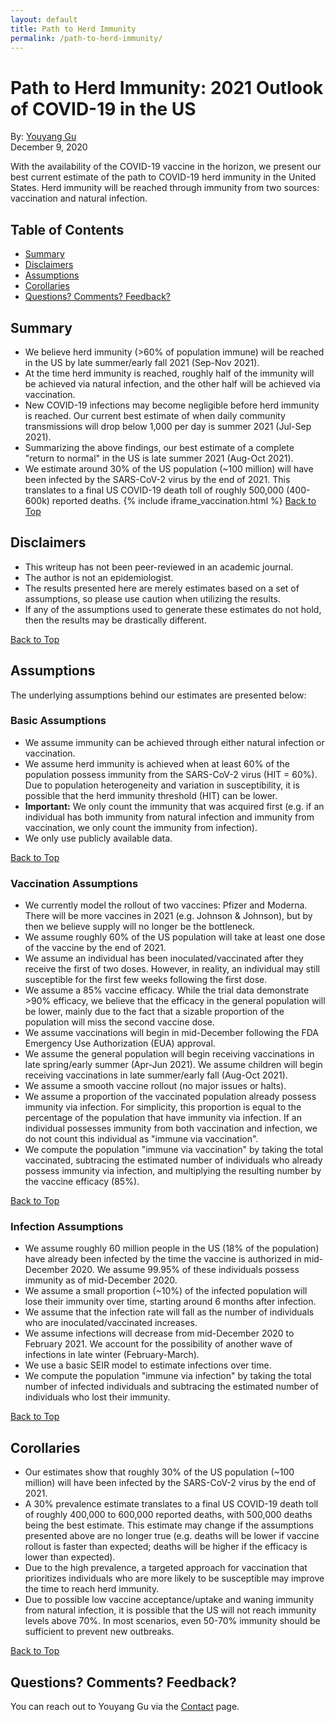 ```yaml
---
layout: default
title: Path to Herd Immunity
permalink: /path-to-herd-immunity/
---
```


# Path to Herd Immunity: 2021 Outlook of COVID-19 in the US
By: [Youyang Gu](https://youyanggu.com)
<br>December 9, 2020

With the availability of the COVID-19 vaccine in the horizon, we present our best current estimate of the path to COVID-19 herd immunity in the United States. Herd immunity will be reached through immunity from two sources: vaccination and natural infection.

## Table of Contents
* [Summary](#summary)
* [Disclaimers](#disclaimers)
* [Assumptions](#assumptions)
* [Corollaries](#corollaries)
* [Questions? Comments? Feedback?](#questions-comments-feedback)

## Summary
- We believe herd immunity (>60% of population immune) will be reached in the US by late summer/early fall 2021 (Sep-Nov 2021).
- At the time herd immunity is reached, roughly half of the immunity will be achieved via natural infection, and the other half will be achieved via vaccination.
- New COVID-19 infections may become negligible before herd immunity is reached. Our current best estimate of when daily community transmissions will drop below 1,000 per day is summer 2021 (Jul-Sep 2021).
- Summarizing the above findings, our best estimate of a complete "return to normal" in the US is late summer 2021 (Aug-Oct 2021).
- We estimate around 30% of the US population (~100 million) will have been infected by the SARS-CoV-2 virus by the end of 2021. This translates to a final US COVID-19 death toll of roughly 500,000 (400-600k) reported deaths.
{% include iframe_vaccination.html %}
[Back to Top](#top)

## Disclaimers

- This writeup has not been peer-reviewed in an academic journal.
- The author is not an epidemiologist.
- The results presented here are merely estimates based on a set of assumptions, so please use caution when utilizing the results.
- If any of the assumptions used to generate these estimates do not hold, then the results may be drastically different.

[Back to Top](#top)

## Assumptions

The underlying assumptions behind our estimates are presented below:

### Basic Assumptions

- We assume immunity can be achieved through either natural infection or vaccination.
- We assume herd immunity is achieved when at least 60% of the population possess immunity from the SARS-CoV-2 virus (HIT = 60%). Due to population heterogeneity and variation in susceptibility, it is possible that the herd immunity threshold (HIT) can be lower.
- **Important:** We only count the immunity that was acquired first (e.g. if an individual has both immunity from natural infection and immunity from vaccination, we only count the immunity from infection).
- We only use publicly available data.

[Back to Top](#top)

### Vaccination Assumptions

- We currently model the rollout of two vaccines: Pfizer and Moderna. There will be more vaccines in 2021 (e.g. Johnson & Johnson), but by then we believe supply will no longer be the bottleneck.
- We assume roughly 60% of the US population will take at least one dose of the vaccine by the end of 2021.
- We assume an individual has been inoculated/vaccinated after they receive the first of two doses. However, in reality, an individual may still susceptible for the first few weeks following the first dose.
- We assume a 85% vaccine efficacy. While the trial data demonstrate >90% efficacy, we believe that the efficacy in the general population will be lower, mainly due to the fact that a sizable proportion of the population will miss the second vaccine dose.
- We assume vaccinations will begin in mid-December following the FDA Emergency Use Authorization (EUA) approval.
- We assume the general population will begin receiving vaccinations in late spring/early summer (Apr-Jun 2021). We assume children will begin receiving vaccinations in late summer/early fall (Aug-Oct 2021).
- We assume a smooth vaccine rollout (no major issues or halts).
- We assume a proportion of the vaccinated population already possess immunity via infection. For simplicity, this proportion is equal to the percentage of the population that have immunity via infection. If an individual possesses immunity from both vaccination and infection, we do not count this individual as "immune via vaccination".
- We compute the population "immune via vaccination" by taking the total vaccinated, subtracing the estimated number of individuals who already possess immunity via infection, and multiplying the resulting number by the vaccine efficacy (85%).

[Back to Top](#top)

### Infection Assumptions

- We assume roughly 60 million people in the US (18% of the population) have already been infected by the time the vaccine is authorized in mid-December 2020. We assume 99.95% of these individuals possess immunity as of mid-December 2020.
- We assume a small proportion (~10%) of the infected population will lose their immunity over time, starting around 6 months after infection.
- We assume that the infection rate will fall as the number of individuals who are inoculated/vaccinated increases.
- We assume infections will decrease from mid-December 2020 to February 2021. We account for the possibility of another wave of infections in late winter (February-March).
- We use a basic SEIR model to estimate infections over time.
- We compute the population "immune via infection" by taking the total number of infected individuals and subtracing the estimated number of individuals who lost their immunity.

[Back to Top](#top)

## Corollaries

- Our estimates show that roughly 30% of the US population (~100 million) will have been infected by the SARS-CoV-2 virus by the end of 2021.
- A 30% prevalence estimate translates to a final US COVID-19 death toll of roughly 400,000 to 600,000 reported deaths, with 500,000 deaths being the best estimate. This estimate may change if the assumptions presented above are no longer true (e.g. deaths will be lower if vaccine rollout is faster than expected; deaths will be higher if the efficacy is lower than expected).
- Due to the high prevalence, a targeted approach for vaccination that prioritizes individuals who are more likely to be susceptible may improve the time to reach herd immunity.
- Due to possible low vaccine acceptance/uptake and waning immunity from natural infection, it is possible that the US will not reach immunity levels above 70%. In most scenarios, even 50-70% immunity should be sufficient to prevent new outbreaks.

[Back to Top](#top)

## Questions? Comments? Feedback?

You can reach out to Youyang Gu via the [Contact](/contact) page.
